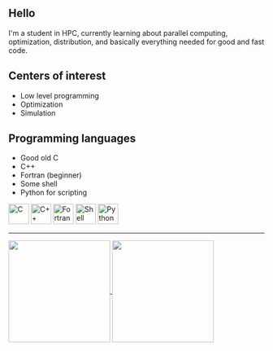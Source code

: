 ## Hello

I'm a student in HPC, currently learning about parallel computing, optimization, distribution, and basically everything needed for good and fast code. 

## Centers of interest

* Low level programming
* Optimization
* Simulation

## Programming languages
* Good old C 
* C++
* Fortran (beginner)
* Some shell
* Python for scripting 

<img src="https://upload.wikimedia.org/wikipedia/commons/1/18/C_Programming_Language.svg" alt="C" width="40" height="40"> <img src="https://upload.wikimedia.org/wikipedia/commons/1/18/ISO_C%2B%2B_Logo.svg" alt="C++" width="40" height="40"> <img src="https://upload.wikimedia.org/wikipedia/commons/b/b8/Fortran_logo.svg" alt="Fortran" width="40" height="40"> <img src="https://upload.wikimedia.org/wikipedia/commons/4/4b/Bash_Logo_Colored.svg" alt="Shell" width="40" height="40"> <img src="https://upload.wikimedia.org/wikipedia/commons/c/c3/Python-logo-notext.svg" alt="Python" width="40" height="40">

--- 

<a href="Github stats">
  <img height=200 align="center" src="https://github-readme-stats.vercel.app/api?username=Nxirda&count_private=true&hide_border=true&show_icons=true" />
</a>
<a href="Top languages used">
  <img height=200 align="center" src="https://github-readme-stats.vercel.app/api/top-langs?username=Nxirda&layout=compact&langs_count=8&card_width=320" />
</a>



